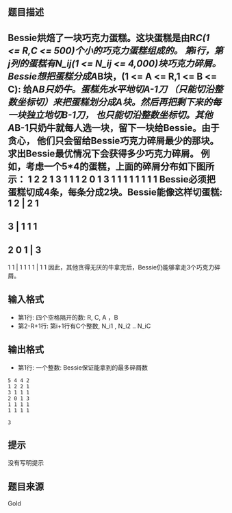 


## 题目描述
Bessie烘焙了一块巧克力蛋糕。这块蛋糕是由R*C(1 <= R,C <= 500)个小的巧克力蛋糕组成的。
第i行，第j列的蛋糕有N_ij(1 <= N_ij <= 4,000)块巧克力碎屑。
Bessie想把蛋糕分成A*B块，(1 <= A <= R,1 <= B <= C): 给A*B只奶牛。蛋糕先水平地切A-1刀
（只能切沿整数坐标切）来把蛋糕划分成A块。然后再把剩下来的每一块独立地切B-1刀，
也只能切沿整数坐标切。其他A*B-1只奶牛就每人选一块，留下一块给Bessie。由于贪心，
他们只会留给Bessie巧克力碎屑最少的那块。
求出Bessie最优情况下会获得多少巧克力碎屑。
例如，考虑一个5*4的蛋糕，上面的碎屑分布如下图所示：
1 2 2 1
3 1 1 1
2 0 1 3
1 1 1 1
1 1 1 1
Bessie必须把蛋糕切成4条，每条分成2块。Bessie能像这样切蛋糕:
1 2 | 2 1
---------
3 | 1 1 1
---------
2 0 1 | 3
---------
1 1 | 1 1
1 1 | 1 1
因此，其他贪得无厌的牛拿完后，Bessie仍能够拿走3个巧克力碎屑。
## 输入格式
* 第1行: 四个空格隔开的数: R, C, A ，B
* 第2-R+1行: 第i+1行有C个整数, N_i1 , N_i2 .. N_iC
## 输出格式
* 第1行: 一个整数: Bessie保证能拿到的最多碎屑数

```input1
5 4 4 2
1 2 2 1
3 1 1 1
2 0 1 3
1 1 1 1
1 1 1 1

```
```output1
3
```

## 提示
没有写明提示
## 题目来源
Gold



